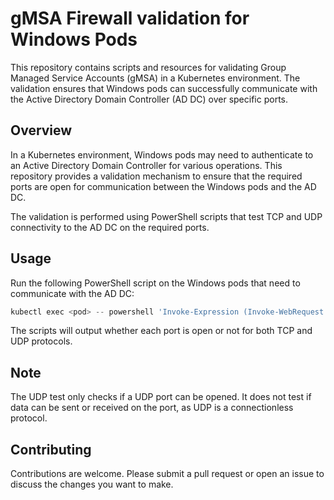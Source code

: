 # gMSA Firewall validation for Windows Pods

This repository contains scripts and resources for validating Group Managed Service Accounts (gMSA) in a Kubernetes environment. The validation ensures that Windows pods can successfully communicate with the Active Directory Domain Controller (AD DC) over specific ports.

## Overview

In a Kubernetes environment, Windows pods may need to authenticate to an Active Directory Domain Controller for various operations. This repository provides a validation mechanism to ensure that the required ports are open for communication between the Windows pods and the AD DC.

The validation is performed using PowerShell scripts that test TCP and UDP connectivity to the AD DC on the required ports.

## Usage

Run the following PowerShell script on the Windows pods that need to communicate with the AD DC:

```powershell
kubectl exec <pod> -- powershell 'Invoke-Expression (Invoke-WebRequest -Uri "https://raw.githubusercontent.com/vrapolinario/gMSAFirewallValidation/main/validation.ps1" -UseBasicParsing).Content'
```

The scripts will output whether each port is open or not for both TCP and UDP protocols.

## Note

The UDP test only checks if a UDP port can be opened. It does not test if data can be sent or received on the port, as UDP is a connectionless protocol.

## Contributing

Contributions are welcome. Please submit a pull request or open an issue to discuss the changes you want to make.

